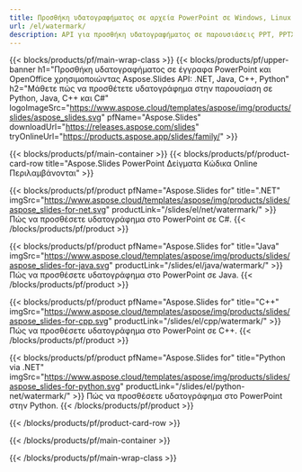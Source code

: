 ```yaml
---
title: Προσθήκη υδατογραφήματος σε αρχεία PowerPoint σε Windows, Linux και macOS
url: /el/watermark/
description: API για προσθήκη υδατογραφήματος σε παρουσιάσεις PPT, PPTX και ODP
---
```


{{< blocks/products/pf/main-wrap-class >}}
{{< blocks/products/pf/upper-banner h1="Προσθήκη υδατογραφήματος σε έγγραφα PowerPoint και OpenOffice χρησιμοποιώντας Aspose.Slides API: .NET, Java, C++, Python" h2="Μάθετε πώς να προσθέτετε υδατογράφημα στην παρουσίαση σε Python, Java, C++ και C#" logoImageSrc="https://www.aspose.cloud/templates/aspose/img/products/slides/aspose_slides.svg" pfName="Aspose.Slides" downloadUrl="https://releases.aspose.com/slides" tryOnlineUrl="https://products.aspose.app/slides/family/" >}}

{{< blocks/products/pf/main-container >}}
{{< blocks/products/pf/product-card-row title="Aspose.Slides PowerPoint Δείγματα Κώδικα Online Περιλαμβάνονται" >}}

{{< blocks/products/pf/product pfName="Aspose.Slides for" title=".NET" imgSrc="https://www.aspose.cloud/templates/aspose/img/products/slides/aspose_slides-for-net.svg" productLink="/slides/el/net/watermark/" >}}
Πώς να προσθέσετε υδατογράφημα στο PowerPoint σε C#.
{{< /blocks/products/pf/product >}}

{{< blocks/products/pf/product pfName="Aspose.Slides for" title="Java" imgSrc="https://www.aspose.cloud/templates/aspose/img/products/slides/aspose_slides-for-java.svg" productLink="/slides/el/java/watermark/" >}}
Πώς να προσθέσετε υδατογράφημα στο PowerPoint σε Java.
{{< /blocks/products/pf/product >}}

{{< blocks/products/pf/product pfName="Aspose.Slides for" title="C++" imgSrc="https://www.aspose.cloud/templates/aspose/img/products/slides/aspose_slides-for-cpp.svg" productLink="/slides/el/cpp/watermark/" >}}
Πώς να προσθέσετε υδατογράφημα στο PowerPoint σε C++.
{{< /blocks/products/pf/product >}}

{{< blocks/products/pf/product pfName="Aspose.Slides for" title="Python via .NET" imgSrc="https://www.aspose.cloud/templates/aspose/img/products/slides/aspose_slides-for-python.svg" productLink="/slides/el/python-net/watermark/" >}}
Πώς να προσθέσετε υδατογράφημα στο PowerPoint στην Python.
{{< /blocks/products/pf/product >}}

{{< /blocks/products/pf/product-card-row >}}

{{< /blocks/products/pf/main-container >}}

{{< /blocks/products/pf/main-wrap-class >}}
